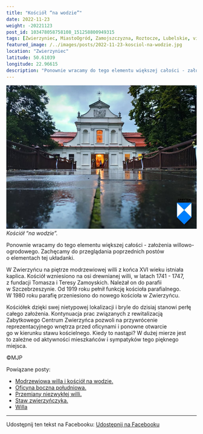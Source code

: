 ```yaml
---
title: "Kościół “na wodzie”"
date: 2022-11-23
weight: -20221123
post_id: 103478058758108_151258800949315
tags: [Zwierzyniec, MiastoOgród, Zamojszczyzna, Roztocze, Lubelskie, villarestituta, turystyka, dziedzictwo, zabytki, krajobrazy, kościoły]
featured_image: /../images/posts/2022-11-23-kosciol-na-wodzie.jpg
location: "Zwierzyniec"
latitude: 50.61039
longitude: 22.96615
description: "Ponownie wracamy do tego elementu większej całości - założenia willowo-ogrodowego. Zachęcamy do przeglądania poprzednich postów o elementach tej układ..."
---
```


![Kościół “na wodzie”.](/images/posts/2022-11-23-kosciol-na-wodzie.jpg)
*Kościół “na wodzie”.*

Ponownie wracamy do tego elementu większej całości - założenia willowo-ogrodowego. Zachęcamy do przeglądania poprzednich postów o elementach tej układanki.

W Zwierzyńcu na piętrze modrzewiowej willi z końca XVI wieku istniała kaplica.
Kościół wzniesiono na osi drewnianej willi, w latach 1741 - 1747, z fundacji Tomasza i Teresy Zamoyskich. Należał on do parafii w Szczebrzeszynie. Od 1919 roku pełnił funkcję kościoła parafialnego. W 1980 roku parafię przeniesiono do nowego kościoła w Zwierzyńcu.

Kościółek dzięki swej nietypowej lokalizacji i bryle do dzisiaj stanowi perłę całego założenia. Kontynuacja prac związanych z rewitalizacją Zabytkowego Centrum Zwierzyńca pozwoli na przywrócenie reprezentacyjnego wnętrza przed oficynami i ponowne otwarcie go w kierunku stawu kościelnego.
Kiedy to nastąpi? W dużej mierze jest to zależne od aktywności mieszkańców i sympatyków tego pięknego miejsca.



©MJP

Powiązane posty:
- [Modrzewiowa willa i kościół na wodzie.](/posts/Modrzewiowa-willa-i-kosciol-na-wodzie)
- [Oficyna boczna południowa.](/posts/Oficyna-boczna-poludniowa)
- [Przemiany niezwykłej willi.](/posts/Przemiany-niezwyklej-willi)
- [Staw zwierzyńczyka.](/posts/Staw-zwierzynczyka)
- [Willa ](/posts/Willa-Borowianka)


---

Udostępnij ten tekst na Facebooku:
[Udostępnij na Facebooku](https://www.facebook.com/sharer/sharer.php?u=https://stowarzyszeniewachniewskiej.pl/posts/Kosciol-na-wodzie)

<script type="application/ld+json">
{
  "@context": "https://schema.org",
  "@type": "BlogPosting",
  "headline": "Kościół “na wodzie”.",
  "datePublished": "2022-11-23",
  "dateModified": "2022-11-23",
  "author": {
    "@type": "Person",
    "name": "Michał Jan Patyk"
  },
  "publisher": {
    "@type": "Organization",
    "name": "Stowarzyszenie im. Aleksandry Wachniewskiej",
    "logo": {
      "@type": "ImageObject",
      "url": "https://stowarzyszeniewachniewskiej.pl/images/logo/logo.svg"
    }
  },
  "mainEntityOfPage": {
    "@type": "WebPage",
    "@id": "https://stowarzyszeniewachniewskiej.pl/posts/Kosciol-na-wodzie"
  },
  "image": {
    "@type": "ImageObject",
    "url": "https://stowarzyszeniewachniewskiej.pl/images/posts/2022-11-23-kosciol-na-wodzie.jpg"
  },
  "articleSection": "Dziedzictwo Kulturowe i Zabytki",
  "keywords": "Zwierzyniec, MiastoOgród, Zamojszczyzna, Roztocze, Lubelskie, villarestituta, turystyka, dziedzictwo, zabytki, krajobrazy, kościoły",
  "wordCount": 125,
  "articleBody": "Ponownie wracamy do tego elementu większej całości - założenia willowo-ogrodowego. Zachęcamy do przeglądania poprzednich postów o elementach tej układanki.\n\nW Zwierzyńcu na piętrze modrzewiowej willi z końca XVI wieku istniała kaplica. \nKościół wzniesiono na osi drewnianej willi, w latach 1741 - 1747, z fundacji Tomasza i Teresy Zamoyskich. Należał on do parafii w Szczebrzeszynie. Od 1919 roku pełnił funkcję kościoła parafialnego. W 1980 roku parafię przeniesiono do nowego kościoła w Zwierzyńcu.\n\nKościółek dzięki swej nietypowej lokalizacji i bryle do dzisiaj stanowi perłę całego założenia. Kontynuacja prac związanych z rewitalizacją Zabytkowego Centrum Zwierzyńca pozwoli na przywrócenie reprezentacyjnego wnętrza przed oficynami i ponowne otwarcie go w kierunku stawu kościelnego.\nKiedy to nastąpi? W dużej mierze jest to zależne od aktywności mieszkańców i sympatyków tego pięknego miejsca.\n \n          \n\n©MJP",
  "description": "Odkryj piękno Zwierzyńca i jego zabytki.",
  "copyrightHolder": {
    "@type": "Person",
    "name": "Michał Jan Patyk"
  }
}
</script>
<script type="application/ld+json">
{
  "@context": "https://schema.org",
  "@type": "BreadcrumbList",
  "itemListElement": [
    {
      "@type": "ListItem",
      "position": 1,
      "name": "Home",
      "item": "https://stowarzyszeniewachniewskiej.pl"
    },
    {
      "@type": "ListItem",
      "position": 2,
      "name": "posts",
      "item": "https://stowarzyszeniewachniewskiej.pl/posts"
    },
    {
      "@type": "ListItem",
      "position": 3,
      "name": "Kościół “na wodzie”.",
      "item": "https://stowarzyszeniewachniewskiej.pl/posts/Kosciol-na-wodzie"
    }
  ]
}
</script>
